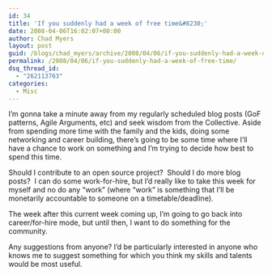 ```yaml
---
id: 34
title: 'If you suddenly had a week of free time&#8230;'
date: 2008-04-06T16:02:07+00:00
author: Chad Myers
layout: post
guid: /blogs/chad_myers/archive/2008/04/06/if-you-suddenly-had-a-week-of-free-time.aspx
permalink: /2008/04/06/if-you-suddenly-had-a-week-of-free-time/
dsq_thread_id:
  - "262113763"
categories:
  - Misc
---
```

I&#8217;m gonna take a minute away from my regularly scheduled blog posts (GoF patterns, Agile Arguments, etc) and seek wisdom from the Collective. Aside from spending more time with the family and the kids, doing some networking and career building, there&#8217;s going to be some time where I&#8217;ll have a chance to work on something and I&#8217;m trying to decide how best to spend this time. 

Should I contribute to an open source project?&nbsp; Should I do more blog posts?&nbsp; I can do some work-for-hire, but I&#8217;d really like to take this week for myself and no do any &#8220;work&#8221; (where &#8220;work&#8221; is something that I&#8217;ll be monetarily accountable to someone on a timetable/deadline).

The week after this current week coming up, I&#8217;m going to go back into career/for-hire mode, but until then, I want to do something for the community.

Any suggestions from anyone? I&#8217;d be particularly interested in anyone who knows me to suggest something for which you think my skills and talents would be most useful.